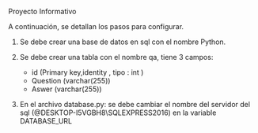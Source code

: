 Proyecto Informativo

A continuación, se detallan los pasos para configurar.

1. Se debe crear una base de datos en sql con el nombre Python.

2. Se debe crear una tabla con el nombre qa, tiene 3 campos:
   - id (Primary key,identity , tipo : int )
   - Question (varchar(255))
   - Aswer (varchar(255))

3. En el archivo database.py: se debe cambiar el nombre del servidor del sql (@DESKTOP-I5VGBH8\\SQLEXPRESS2016) en la variable DATABASE_URL 
